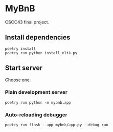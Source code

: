 # MyBnB

CSCC43 final project.

## Install dependencies

```
poetry install
poetry run python install_nltk.py
```

## Start server

Choose one:

### Plain development server

```
poetry run python -m mybnb.app
```

### Auto-reloading debugger

```
poetry run flask --app mybnb/app.py --debug run
```
